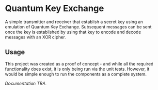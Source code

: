 # Quantum Key Exchange

A simple transmitter and receiver that establish a secret key using an emulation of Quantum Key Exchange.
Subsequent messages can be sent once the key is established by using that key to encode and decode messages
with an XOR cipher.

## Usage

This project was created as a proof of concept - and while all the required functionality does exist, it is only being run via the unit tests. 
However, it would be simple enough to run the components as a complete system. 

_Documentation TBA._

